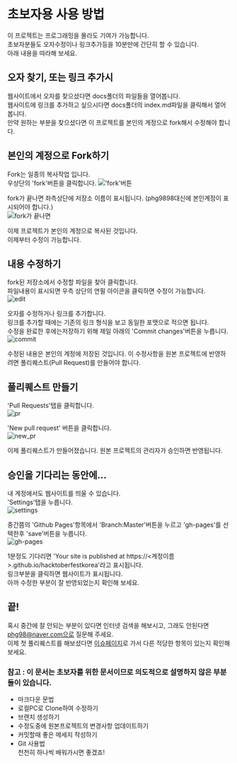 # 초보자용 사용 방법 
이 프로젝트는 프로그래밍을 몰라도 기여가 가능합니다.  
초보자분들도 오자수정이나 링크추가등을 10분만에 간단히 할 수 있습니다.  
아래 내용을 따라해 보세요.  

## 오자 찾기, 또는 링크 추가시
웹사이트에서 오자를 찾으셨다면 docs폴더의 파일들을 열어봅니다.    
웹사이트에 링크를 추가하고 싶으시다면 docs폴더의 index.md파일을 클릭해서 열어봅니다.    
만약 원하는 부분을 찾으셨다면 이 프로젝트를 본인의 계정으로 fork해서 수정해야 합니다.

## 본인의 계정으로 Fork하기
Fork는 일종의 복사작업 입니다.  
우상단의 'fork'버튼을 클릭합니다.
!['fork'버튼](/assets/beginners_guide/fork.png)  

fork가 끝나면 좌측상단에 저장소 이름이 표시됩니다. (phg9898대신에 본인계정이 표시되어야 합니다.)  
![fork가 끝나면](/assets/beginners_guide/forked.png)  

이제 프로젝트가 본인의 계정으로 복사된 것입니다.  
이제부터 수정이 가능합니다.

## 내용 수정하기
fork된 저장소에서 수정할 파일을 찾아 클릭합니다.  
파일내용이 표시되면 우측 상단의 연필 아이콘을 클릭하면 수정이 가능합니다.  
![edit](/assets/beginners_guide/edit.png)  

오자를 수정하거나 링크를 추가합니다.  
링크를 추가할 때에는 기존의 링크 형식을 보고 동일한 포맷으로 적으면 됩니다.  
수정을 완료한 후에는저장하기 위해 제일 아래의 'Commit changes'버튼을 누릅니다.  
![commit](/assets/beginners_guide/commit.png)  

수정된 내용은 본인의 계정에 저장된 것입니다. 이 수정사항을 원본 프로젝트에 반영하려면 풀리퀘스트(Pull Request)를 만들어야 합니다.

## 풀리퀘스트 만들기
'Pull Requests'탭을 클릭합니다.  
![pr](/assets/beginners_guide/pr.png)  

'New pull request' 버튼을 클릭합니다.  
![new_pr](/assets/beginners_guide/new_pr.png)  

이제 풀리퀘스트가 만들어졌습니다. 원본 프로젝트의 관리자가 승인하면 반영됩니다.  

## 승인을 기다리는 동안에...
내 계정에서도 웹사이트를 띄울 수 있습니다.  
'Settings'탭을 누릅니다.  
![settings](/assets/beginners_guide/settings.png)  

중간쯤의 'Github Pages'항목에서 'Branch:Master'버튼을 누르고 'gh-pages'를 선택한후 'save'버튼을 누릅니다.  
![gh-pages](/assets/beginners_guide/gh-pages.png)  

1분정도 기다리면 'Your site is published at https://<계정이름>.github.io/hacktoberfestkorea'라고 표시됩니다.  
링크부분을 클릭하면 웹사이트가 표시됩니다.  
아까 수정한 부분이 잘 반영되었는지 확인해 보세요.  

## 끝!
혹시 중간에 잘 안되는 부분이 있다면 인터넷 검색을 해보시고, 그래도 안된다면 phg98@naver.com으로 질문해 주세요.  
이제 첫 풀리퀘스트를 해보셨다면 [이슈페이지](https://github.com/phg98/hacktoberfestkorea/issues)로 가서 다른 적당한 항목이 있는지 확인해 보세요.  

### 참고 : 이 문서는 초보자를 위한 문서이므로 의도적으로 설명하지 않은 부분들이 있습니다. 
* 마크다운 문법
* 로컬PC로 Clone하여 수정하기
* 브랜치 생성하기
* 수정도중에 원본프로젝트의 변경사항 업데이트하기
* 커밋할때 좋은 메세지 작성하기
* Git 사용법  
천천히 하나씩 배워가시면 좋겠죠!
